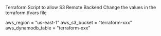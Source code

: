 Terraform Script to allow S3 Remote Backend
Change the values in the terraform.tfvars file

aws_region = "us-east-1"
aws_s3_bucket = "terraform-xxx"
aws_dynamodb_table = "terraform-xxx"
